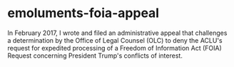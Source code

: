 # emoluments-foia-appeal

In February 2017, I wrote and filed an administrative appeal that challenges a determination by the Office of
Legal Counsel (OLC) to deny the ACLU's request for expedited processing of a Freedom of Information Act
(FOIA) Request concerning President Trump's conflicts of interest.
